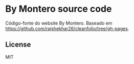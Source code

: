 # By Montero source code

Código-fonte do website By Montero. Baseado em https://github.com/rajshekhar26/cleanfolio/tree/gh-pages.

## License

MIT
